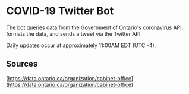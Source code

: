 # COVID-19 Twitter Bot

The bot queries data from the Government of Ontario's coronavirus API, formats the data, and sends a tweet via the Twitter API.

Daily updates occur at approximately 11:00AM EDT (UTC -4).

## Sources
[https://data.ontario.ca/organization/cabinet-office](https://data.ontario.ca/organization/cabinet-office)
